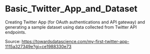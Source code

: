 # Basic_Twitter_App_and_Dataset
Creating Twitter App (for OAuth authentications and API gateway) and generating a sample dataset using data collected from Twitter API endpoints.

Source: https://towardsdatascience.com/my-first-twitter-app-1115a327349e?gi=ce1988330e73
